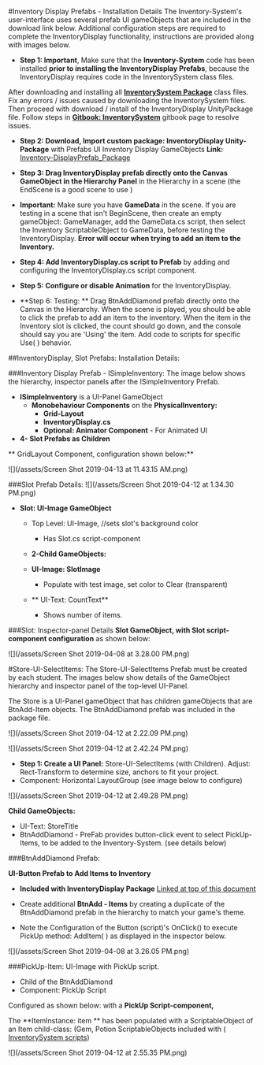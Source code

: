 #Inventory Display Prefabs - Installation Details 
The Inventory-System's user-interface uses several prefab UI gameObjects that are included in the download link below.  Additional configuration steps are required to complete the InventoryDisplay functionality, instructions are provided along with images below.

 - **Step 1: Important**, Make sure that the **Inventory-System** code has been installed **prior to installing the InventoryDisplay Prefabs**, because the InventoryDisplay requires code in the InventorySystem class files. 

After downloading and installing all **[InventorySystem Package](https://utdallas.box.com/s/3hj2cb6fssx9zwalxgoq0cu2wssnpves)** class files. Fix any errors / issues caused by downloading the InventorySystem files. Then proceed with download / install of the InventoryDisplay UnityPackage file.  Follow steps in **[Gitbook: InventorySystem](/project-2-dictionaries-to-store-data/inventory-scriptableobject.md)**  gitbook page to resolve issues. 

-  **Step 2: Download, Import custom package: InventoryDisplay Unity-Package**  with Prefabs UI Inventory Display GameObjects
**Link:** [Inventory-DisplayPrefab_Package](https://utdallas.box.com/v/UI-InventoryDisplay-S19)

- **Step 3: Drag InventoryDisplay prefab directly onto the Canvas GameObject in the Hierarchy Panel** in the Hierarchy in a scene (the EndScene is a good scene to use ) 

- **Important:** Make sure you have **GameData** in the scene.  If you are testing in a scene that isn't BeginScene, then create an empty gameObject: GameManager, add the GameData.cs script, then select the Inventory ScriptableObject to GameData, before testing the InventoryDisplay. **Error will occur when trying to add an item to the Inventory.**

- **Step 4: Add InventoryDisplay.cs script to Prefab** by adding and configuring the InventoryDisplay.cs script component. 

- **Step 5: Configure or disable Animation** for the InventoryDisplay.

- **Step 6: Testing: ** Drag BtnAddDiamond prefab directly onto the Canvas in the Hierarchy.  When the scene is played, you should be able to click the prefab to add an item to the inventory.  When the item in the Inventory slot is clicked, the count should go down, and the console should say you are 'Using' the item.  Add code to scripts for specific Use( ) behavior.

##InventoryDisplay, Slot Prefabs: Installation Details:

###Inventory Display Prefab - ISimpleInventory:
The image below shows the hierarchy, inspector panels after the ISimpleInventory Prefab.

- **ISimpleInventory** is a  UI-Panel GameObject 
    - **Monobehaviour Components** on the **PhysicalInventory:**  
        - **Grid-Layout**
        - **InventoryDisplay.cs**
        - **Optional:  Animator Component** - For Animated UI
- **4- Slot Prefabs as Children**
    
** GridLayout Component, configuration shown below:**

![](/assets/Screen Shot 2019-04-13 at 11.43.15 AM.png)

###Slot Prefab Details:
![](/assets/Screen Shot 2019-04-12 at 1.34.30 PM.png)
- **Slot: UI-Image GameObject**
    - Top Level: UI-Image, //sets slot's background color
        - Has Slot.cs script-component   
    
  - **2-Child GameObjects:**   
   - **UI-Image: SlotImage** 
        - Populate with test image, set color to Clear (transparent) 
    - **  UI-Text: CountText**
        - Shows number of items.  

###Slot: Inspector-panel Details
**Slot GameObject, with Slot script-component configuration** as shown below: 

![](/assets/Screen Shot 2019-04-08 at 3.28.00 PM.png)


#Store-UI-SelectItems:
The Store-UI-SelectItems Prefab must be created by each student.  The images below show details of the GameObject hierarchy and inspector panel of the top-level UI-Panel.

The Store is a UI-Panel gameObject that has children gameObjects that are BtnAdd-Item objects.  The BtnAddDiamond prefab was included in the package file.  


![](/assets/Screen Shot 2019-04-12 at 2.22.09 PM.png)

![](/assets/Screen Shot 2019-04-12 at 2.42.24 PM.png)

- **Step 1: Create a UI Panel:** Store-UI-SelectItems (with Children). Adjust: Rect-Transform to determine size, anchors to fit your project. 
 - Component: Horizontal LayoutGroup (see image below to configure)
 
 
![](/assets/Screen Shot 2019-04-12 at 2.49.28 PM.png)

**Child GameObjects:**
- UI-Text: StoreTitle
- BtnAddDiamond - PreFab provides button-click event to select PickUp-Items, to be added to the Inventory-System. (see details below)

###BtnAddDiamond Prefab:  

**UI-Button Prefab to Add Items to Inventory**

 - **Included with InventoryDisplay Package** [Linked at top of this document](/[UI-DisplayPrefab_Package-S19](https://utdallas.box.com/v/UI-InventoryDisplay-S19))
 
 - Create additional **BtnAdd - Items** by creating a duplicate of the BtnAddDiamond prefab in the hierarchy to match your game's theme. 
 
 - Note the Configuration of the Button (script)'s OnClick() to execute PickUp method:  AddItem( ) as displayed in the inspector below.
 
![](/assets/Screen Shot 2019-04-08 at 3.26.05 PM.png)


###PickUp-Item:  UI-Image with PickUp script.

- Child of the BtnAddDiamond
- Component: PickUp Script 

Configured as shown below: with a **PickUp Script-component,**  

The **ItemInstance: item ** has been populated with a ScriptableObject of an Item child-class: (Gem, Potion ScriptableObjects included with  ( [InventorySystem scripts](https://kdoore.gitbooks.io/cs-2335/content/project-2-dictionaries-to-store-data/inventory-scriptableobject/overview.html#unity-package-with-updated-code-files))

![](/assets/Screen Shot 2019-04-12 at 2.55.35 PM.png)





